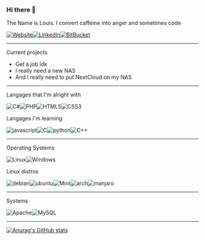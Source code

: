 ### Hi there 👋  
The Name is Louis. I convert caffeine into anger and sometimes code

[<img alt="Website" src="https://img.shields.io/badge/Website-black.svg?&style=for-the-badge&logo=github&logoColor=white"/>](https://louisrichard.github.io/)[<img alt="LinkedIn" src="https://img.shields.io/badge/LinkedIn-blue.svg?style=for-the-badge&logo=linkedin&logoColor=white"/>](https://www.linkedin.com/in/louis-richard-8079b21a3)[<img alt="BitBucket" src="https://img.shields.io/badge/Bitbucket-darkblue.svg?style=for-the-badge&logo=bitbucket&logoColor=white"/>](https://bitbucket.org/LouisRichard/)

****

Current projects

* Get a job idk  
* I really need a new NAS 
* And I really need to put NextCloud on my NAS  

****
Langages that I'm alright with 

<img alt="C#" src="https://img.shields.io/badge/c%23%20-%23239120.svg?&style=for-the-badge&logo=c-sharp&logoColor=white"/><img alt="PHP" src="https://img.shields.io/badge/php-%23777BB4.svg?&style=for-the-badge&logo=php&logoColor=white"/><img alt="HTML5" src="https://img.shields.io/badge/html5%20-%23E34F26.svg?&style=for-the-badge&logo=html5&logoColor=white"/><img alt="CSS3" src="https://img.shields.io/badge/css3%20-%231572B6.svg?&style=for-the-badge&logo=css3&logoColor=white"/>

Langages I'm learning  

<img alt="javascript" src="https://img.shields.io/badge/javascript-yellow.svg?&style=for-the-badge&logo=javascript&logoColor=white"/><img alt="C" src="https://img.shields.io/badge/C-lightgrey.svg?&style=for-the-badge&logo=C&logoColor=white"/><img alt="python" src="https://img.shields.io/badge/python-blue.svg?&style=for-the-badge&logo=python&logoColor=white"/><img alt="C++" src="https://img.shields.io/badge/C++-hotpink.svg?&style=for-the-badge&logo=c%2B%2B&&logoColor=white"/>
****
Operating Systems  

<img alt="Linux" src="https://img.shields.io/badge/Linux-black.svg?&style=for-the-badge&logo=linux&logoColor=white"/><img alt="Windows" src="https://img.shields.io/badge/Windows-blue.svg?&style=for-the-badge&logo=windows&logoColor=white"/>

Linux distros  

<img alt="debian" src="https://img.shields.io/badge/Debian-darkred.svg?&style=for-the-badge&logo=debian&logoColor=white"/><img alt="ubuntu" src="https://img.shields.io/badge/Ubuntu-orange.svg?&style=for-the-badge&logo=ubuntu&logoColor=white"/><img alt="Mint" src="https://img.shields.io/badge/Mint-green.svg?&style=for-the-badge&logo=linux-mint&logoColor=white"/><img alt="arch" src="https://img.shields.io/badge/Arch-blue.svg?&style=for-the-badge&logo=Arch-linux&logoColor=white"/><img alt="manjaro" src="https://img.shields.io/badge/Manjaro-green.svg?&style=for-the-badge&logo=manjaro&logoColor=white"/>

****
Systems  

<img alt="Apache" src="https://img.shields.io/badge/Apache-darkred.svg?&style=for-the-badge&logo=apache&logoColor=white"/><img alt="MySQL" src="https://img.shields.io/badge/MySQL-darkblue.svg?&style=for-the-badge&logo=mysql&logoColor=white"/>

****

[![Anurag's GitHub stats](https://github-readme-stats.vercel.app/api?username=LouisRichard&show_icons=true&theme=radical)](https://github.com/anuraghazra/github-readme-stats)
